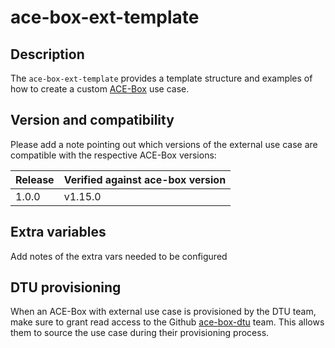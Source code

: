 # ace-box-ext-template

## Description

The `ace-box-ext-template` provides a template structure and examples of how to create a custom [ACE-Box](https://github.com/Dynatrace/ace-box) use case.

## Version and compatibility

Please add a note pointing out which versions of the external use case are compatible with the respective ACE-Box versions:

| Release | Verified against ace-box version |
| --- | --- |
| 1.0.0 | v1.15.0 |

## Extra variables

Add notes of the extra vars needed to be configured

## DTU provisioning

When an ACE-Box with external use case is provisioned by the DTU team, make sure to grant read access to the Github [ace-box-dtu](https://github.com/orgs/dynatrace-ace/teams/ace-box-dtu) team. This allows them to source the use case during their provisioning process.
